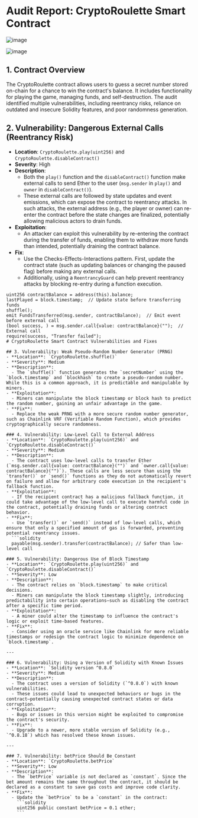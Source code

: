 # Audit Report: CryptoRoulette Smart Contract
![image](https://github.com/user-attachments/assets/b6b3d840-bcf5-48c7-8f78-3fa053e850fd)

![image](https://github.com/user-attachments/assets/facb8a21-2100-4762-a994-f971c7ce0bb0)

## 1. Contract Overview
The CryptoRoulette contract allows users to guess a secret number stored on-chain for a chance to win the contract's balance. It includes functionality for playing the game, managing funds, and self-destruction. The audit identified multiple vulnerabilities, including reentrancy risks, reliance on outdated and insecure Solidity features, and poor randomness generation.

## 2. Vulnerability: Dangerous External Calls (Reentrancy Risk)
- **Location**: `CryptoRoulette.play(uint256)` and `CryptoRoulette.disableContract()`
- **Severity**: High
- **Description**:
  - Both the `play()` function and the `disableContract()` function make external calls to send Ether to the user (`msg.sender` in `play()` and `owner` in `disableContract()`).
  - These external calls are followed by state updates and event emissions, which can expose the contract to reentrancy attacks. In such attacks, the external address (e.g., the player or owner) can re-enter the contract before the state changes are finalized, potentially allowing malicious actors to drain funds.
- **Exploitation**:
  - An attacker can exploit this vulnerability by re-entering the contract during the transfer of funds, enabling them to withdraw more funds than intended, potentially draining the contract balance.
- **Fix**:
  - Use the Checks-Effects-Interactions pattern. First, update the contract state (such as updating balances or changing the paused flag) before making any external calls.
  - Additionally, using a `ReentrancyGuard` can help prevent reentrancy attacks by blocking re-entry during a function execution.
```solidity
uint256 contractBalance = address(this).balance;
lastPlayed = block.timestamp;  // Update state before transferring funds
shuffle();
emit FundsTransferred(msg.sender, contractBalance);  // Emit event before external call
(bool success, ) = msg.sender.call{value: contractBalance}("");  // External call
require(success, "Transfer failed");
# CryptoRoulette Smart Contract Vulnerabilities and Fixes

## 3. Vulnerability: Weak Pseudo-Random Number Generator (PRNG)
- **Location**: `CryptoRoulette.shuffle()`
- **Severity**: Medium
- **Description**:
  - The `shuffle()` function generates the `secretNumber` using the `block.timestamp` and `blockhash` to create a pseudo-random number. While this is a common approach, it is predictable and manipulable by miners.
- **Exploitation**:
  - Miners can manipulate the block timestamp or block hash to predict the random number, gaining an unfair advantage in the game.
- **Fix**:
  - Replace the weak PRNG with a more secure random number generator, such as Chainlink VRF (Verifiable Random Function), which provides cryptographically secure randomness.

### 4. Vulnerability: Low-Level Call to External Address
- **Location**: `CryptoRoulette.play(uint256)` and `CryptoRoulette.disableContract()`
- **Severity**: Medium
- **Description**:
  - The contract uses low-level calls to transfer Ether (`msg.sender.call{value: contractBalance}("")` and `owner.call{value: contractBalance}("")`). These calls are less secure than using the `transfer()` or `send()` functions as they do not automatically revert on failure and allow for arbitrary code execution in the recipient's fallback function.
- **Exploitation**:
  - If the recipient contract has a malicious fallback function, it could take advantage of the low-level call to execute harmful code in the contract, potentially draining funds or altering contract behavior.
- **Fix**:
  - Use `transfer()` or `send()` instead of low-level calls, which ensure that only a specified amount of gas is forwarded, preventing potential reentrancy issues.
  ```solidity
  payable(msg.sender).transfer(contractBalance); // Safer than low-level call

### 5. Vulnerability: Dangerous Use of Block Timestamp
- **Location**: `CryptoRoulette.play(uint256)` and `CryptoRoulette.disableContract()`
- **Severity**: Low
- **Description**:
  - The contract relies on `block.timestamp` to make critical decisions.
  - Miners can manipulate the block timestamp slightly, introducing predictability into certain operations—such as disabling the contract after a specific time period.
- **Exploitation**:
  - A miner could alter the timestamp to influence the contract's logic or exploit time-based features.
- **Fix**:
  - Consider using an oracle service like Chainlink for more reliable timestamps or redesign the contract logic to minimize dependence on `block.timestamp`.

---

### 6. Vulnerability: Using a Version of Solidity with Known Issues
- **Location**: `Solidity version ^0.8.0`
- **Severity**: Medium
- **Description**:
  - The contract uses a version of Solidity (`^0.8.0`) with known vulnerabilities.
  - These issues could lead to unexpected behaviors or bugs in the contract—potentially causing unexpected contract states or data corruption.
- **Exploitation**:
  - Bugs or issues in this version might be exploited to compromise the contract's security.
- **Fix**:
  - Upgrade to a newer, more stable version of Solidity (e.g., `^0.8.18`) which has resolved these known issues.

---

### 7. Vulnerability: betPrice Should Be Constant
- **Location**: `CryptoRoulette.betPrice`
- **Severity**: Low
- **Description**:
  - The `betPrice` variable is not declared as `constant`. Since the bet amount remains the same throughout the contract, it should be declared as a constant to save gas costs and improve code clarity.
- **Fix**:
  - Update the `betPrice` to be a `constant` in the contract:
    ```solidity
    uint256 public constant betPrice = 0.1 ether;
    ```

